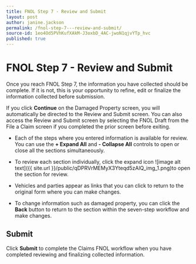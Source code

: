 ```yaml
---
title: FNOL Step 7 - Review and Submit
layout: post
author: janine.jackson
permalink: /fnol-step-7---review-and-submit/
source-id: 1eo4Od5PVhKufXAkM-J3oxbD_4AC-jwoN1qjvYTp_hvc
published: true
---
```

# FNOL Step 7 - Review and Submit

Once you reach FNOL Step 7, the information you have collected should be complete. If it is not, this is your opportunity to refine, edit or finalize the information collected before submission. 

If you click **Continue** on the Damaged Property screen, you will automatically be directed to the Review and Submit screen. You can also access the Review and Submit screen by selecting the FNOL Draft from the File a Claim screen if you completed the prior screen before exiting.

* Each of the steps where you entered information is available for review. You can use the **+ Expand All** and **- Collapse All** controls to open or close all the sections simultaneously.

* To review each section individually, click the expand icon ![image alt text]({{ site.url }}/public/qDPRVrMEMyX3Yteqd5zAlQ_img_1.png)to open the section for review.

* Vehicles and parties appear as links that you can click to return to the original form where you can make changes. 

* To change information such as damaged property, you can click the **Back** button to return to the section within the seven-step workflow and make changes.  

## Submit

Click **Submit** to complete the Claims FNOL workflow when you have completed reviewing and finalizing collected information.

